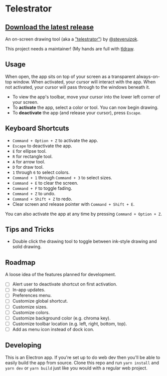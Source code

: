 # Telestrator

## [Download the latest release](https://github.com/steveruizok/telestrator/releases)

An on-screen drawing tool (aka a ["telestrator"](https://en.wikipedia.org/wiki/Telestrator)) by [@steveruizok](https://twitter.com/steveruizok).

This project needs a maintainer! (My hands are full with [tldraw](https://github.com/tldraw/tldraw).

## Usage

When open, the app sits on top of your screen as a transparent always-on-top window. When activated, your cursor will interact with the app. When not activated, your cursor will pass through to the windows beneath it.

- To view the app's toolbar, move your cursor into the lower left corner of your screen.
- To **activate** the app, select a color or tool. You can now begin drawing.
- To **deactivate** the app (and release your cursor), press `Escape`.

## Keyboard Shortcuts

- `Command + Option + Z` to activate the app.
- `Escape` to deactivate the app.
- `E` for ellipse tool.
- `R` for rectangle tool.
- `A` for arrow tool.
- `D` for draw tool.
- `1` through `6` to select colors.
- `Command + 1` through `Command + 3` to select sizes.
- `Command + E` to clear the screen.
- `Command + F` to toggle fading.
- `Command + Z` to undo.
- `Command + Shift + Z` to redo.
- Clear screen and release pointer with `Command + Shift + E`.

You can also activate the app at any time by pressing `Command + Option + Z`.

## Tips and Tricks

- Double click the drawing tool to toggle between ink-style drawing and solid drawing.

## Roadmap

A loose idea of the features planned for development.

- [ ] Alert user to deactivate shortcut on first activation.
- [ ] In-app updates.
- [ ] Preferences menu.
- [ ] Customize global shortcut.
- [ ] Customize sizes.
- [ ] Customize colors.
- [ ] Customize background color (e.g. chroma key).
- [ ] Customize toolbar location (e.g. left, right, bottom, top).
- [ ] Add as menu icon instead of dock icon.

## Developing

This is an Electron app. If you're set up to do web dev then you'll be able to easily build the app from source. Clone this repo and run `yarn install` and `yarn dev` or `yarn build` just like you would with a regular web project.
